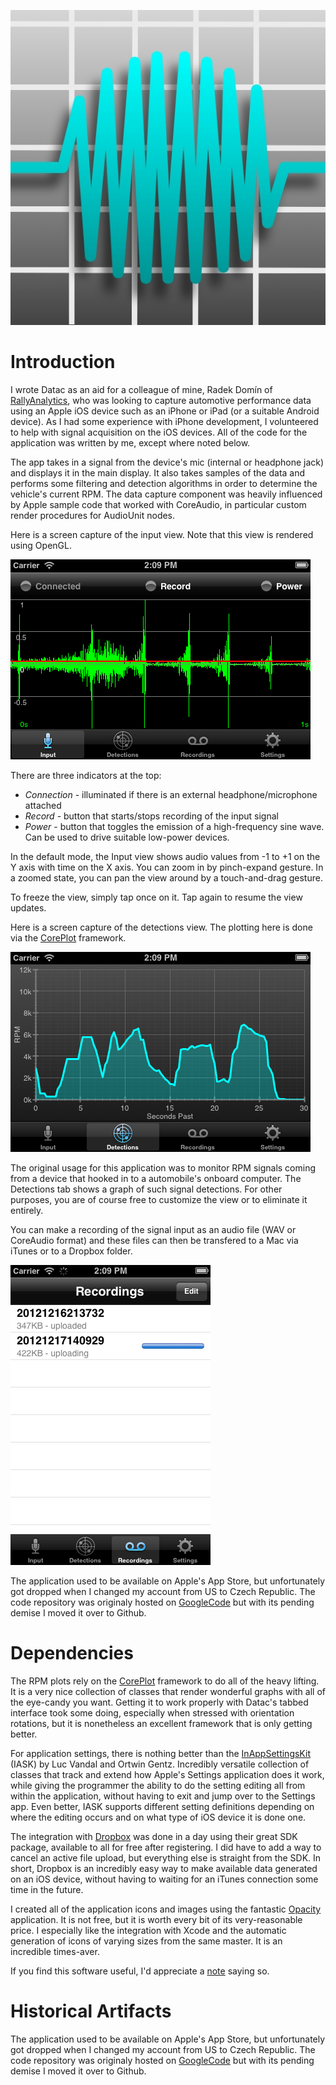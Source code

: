 ![Logo](Images/Icon-AppStore.jpg)

# Introduction

I wrote Datac as an aid for a colleague of mine, Radek Domín of [RallyAnalytics](http://rallyanalytics.com), who was
looking to capture automotive performance data using an Apple iOS device such as an iPhone or iPad (or a suitable
Android device). As I had some experience with iPhone development, I volunteered to help with signal acquisition on the
iOS devices. All of the code for the application was written by me, except where noted below.

The app takes in a signal from the device's mic (internal or headphone jack) and displays it in the main display. It
also takes samples of the data and performs some filtering and detection algorithms in order to determine the vehicle's
current RPM. The data capture component was heavily influenced by Apple sample code that worked with CoreAudio, in
particular custom render procedures for AudioUnit nodes.

Here is a screen capture of the input view. Note that this view is rendered using OpenGL.

![Input](Images/iTunes%20Connect/2%20iPhone%20-%20Input%20Landscape.png)

There are three indicators at the top:

* *Connection* - illuminated if there is an external headphone/microphone attached
* *Record* - button that starts/stops recording of the input signal
* *Power* - button that toggles the emission of a high-frequency sine wave. Can be used to drive suitable low-power devices.

In the default mode, the Input view shows audio values from -1 to +1 on the Y axis with time on the X axis. You can
zoom in by pinch-expand gesture. In a zoomed state, you can pan the view around by a touch-and-drag gesture.

To freeze the view, simply tap once on it. Tap again to resume the view updates.

Here is a screen capture of the detections view. The plotting here is done via the
[CorePlot](http://code.google.com/p/core-plot/) framework.

![Detections](Images/iTunes%20Connect/4%20iPhone%20-%20Detections%20Landscape.png)

The original usage for this application was to monitor RPM signals coming from a device that hooked in to a
automobile's onboard computer. The Detections tab shows a graph of such signal detections. For other purposes, you are
of course free to customize the view or to eliminate it entirely.

You can make a recording of the signal input as an audio file (WAV or CoreAudio format) and these files can then be
transfered to a Mac via iTunes or to a Dropbox folder.

![Recordings](Images/iTunes%20Connect/5%20iPhone%20-%20Recordings%20Portrait.png)

The application used to be available on Apple's App Store, but unfortunately got dropped when I changed my account from
US to Czech Republic. The code repository was originaly hosted on
[GoogleCode](http://code.google.com/p/datac-data-acquisition) but with its pending demise I moved it over to Github.

# Dependencies

The RPM plots rely on the [CorePlot](http://code.google.com/p/core-plot/) framework to do all of the heavy lifting. It
is a very nice collection of classes that render wonderful graphs with all of the eye-candy you want. Getting it to
work properly with Datac's tabbed interface took some doing, especially when stressed with orientation rotations, but
it is nonetheless an excellent framework that is only getting better.

For application settings, there is nothing better than the [InAppSettingsKit](http://www.inappsettingskit.com) (IASK)
by Luc Vandal and Ortwin Gentz. Incredibly versatile collection of classes that track and extend how Apple's Settings
application does it work, while giving the programmer the ability to do the setting editing all from within the
application, without having to exit and jump over to the Settings app. Even better, IASK supports different setting
definitions depending on where the editing occurs and on what type of iOS device it is done one.

The integration with [Dropbox](http://dropbox.com/developers) was done in a day using their great SDK package,
available to all for free after registering. I did have to add a way to cancel an active file upload, but everything
else is straight from the SDK. In short, Dropbox is an incredibly easy way to make available data generated on an iOS
device, without having to waiting for an iTunes connection some time in the future.

I created all of the application icons and images using the fantastic [Opacity](http://likethought.com/opacity/)
application. It is not free, but it is worth every bit of its very-reasonable price. I especially like the integration
with Xcode and the automatic generation of icons of varying sizes from the same master. It is an incredible times-aver.

If you find this software useful, I'd appreciate a [note](mailto:bradhowes@mac.com?subject=About%20Datac) saying so.

# Historical Artifacts

The application used to be available on Apple's App Store, but unfortunately got dropped when I changed my account from
US to Czech Republic. The code repository was originaly hosted on
[GoogleCode](http://code.google.com/p/datac-data-acquisition) but with its pending demise I moved it over to Github.

